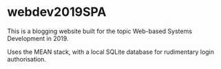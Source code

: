 # webdev2019SPA
This is  a blogging website built for the topic Web-based Systems Development in 2019. 

Uses the MEAN stack, with a local SQLite database for rudimentary login authorisation. 
